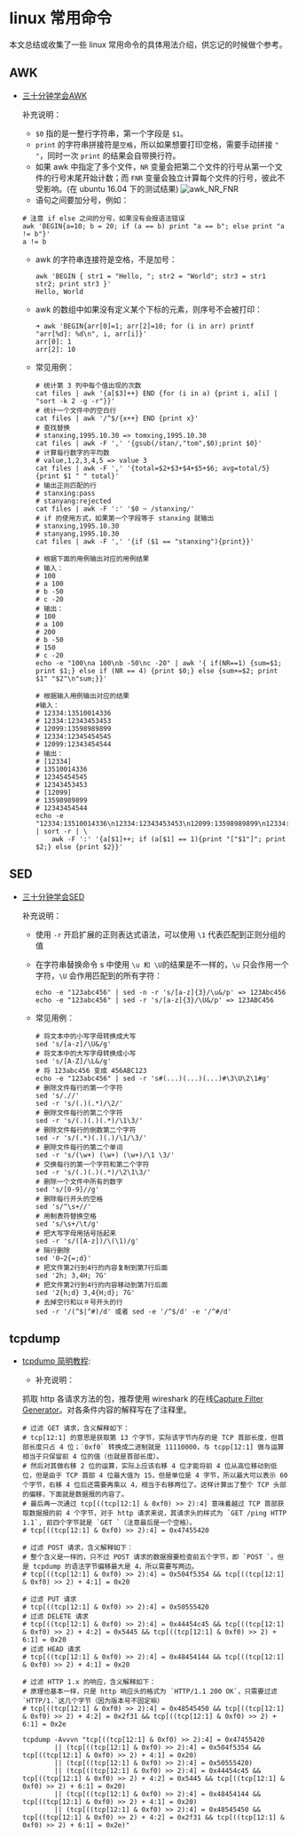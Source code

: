# linux 常用命令

本文总结或收集了一些 linux 常用命令的具体用法介绍，供忘记的时候做个参考。

## AWK

- [三十分钟学会AWK](https://github.com/mylxsw/growing-up/blob/master/doc/%E4%B8%89%E5%8D%81%E5%88%86%E9%92%9F%E5%AD%A6%E4%BC%9AAWK.md)

    补充说明：

    - `$0` 指的是一整行字符串，第一个字段是 `$1`。
    - `print` 的字符串拼接符是`空格`，所以如果想要打印空格，需要手动拼接 `" "`，同时一次 `print` 的结果会自带换行符。
    - 如果 awk 中指定了多个文件，`NR` 变量会把第二个文件的行号从第一个文件的行号末尾开始计数；而 `FNR` 变量会独立计算每个文件的行号，彼此不受影响。(在 ubuntu 16.04 下的测试结果)
    ![awk_NR_FNR](./demo/awk_1.png)
    - 语句之间要加分号，例如：

    ```shell
    # 注意 if else 之间的分号，如果没有会报语法错误
    awk 'BEGIN{a=10; b = 20; if (a == b) print "a == b"; else print "a != b"}'
    a != b
    ```

    - awk 的字符串连接符是空格，不是加号：

        ```shell
        awk 'BEGIN { str1 = "Hello, "; str2 = "World"; str3 = str1 str2; print str3 }'
        Hello, World
        ```

    - awk 的数组中如果没有定义某个下标的元素，则序号不会被打印：

        ```shell
        ➜ awk 'BEGIN{arr[0]=1; arr[2]=10; for (i in arr) printf "arr[%d]: %d\n", i, arr[i]}'
        arr[0]: 1
        arr[2]: 10
        ```

    - 常见用例：

        ```shell
        # 统计第 3 列中每个值出现的次数
        cat files | awk '{a[$3]++} END {for (i in a) {print i, a[i] | "sort -k 2 -g -r"}}'
        # 统计一个文件中的空白行
        cat files | awk '/^$/{x++} END {print x}'
        # 查找替换
        # stanxing,1995.10.30 => tomxing,1995.10.30
        cat files | awk -F ',' '{gsub(/stan/,"tom",$0);print $0}'
        # 计算每行数字的平均数
        # value,1,2,3,4,5 => value 3
        cat files | awk -F ',' '{total=$2+$3+$4+$5+$6; avg=total/5}{print $1 " " total}'
        # 输出正则匹配的行
        # stanxing:pass
        # stanyang:rejected
        cat files | awk -F ':' '$0 ~ /stanxing/'
        # if 的使用方式，如果第一个字段等于 stanxing 就输出
        # stanxing,1995.10.30
        # stanyang,1995.10.30
        cat files | awk -F ',' '{if ($1 == "stanxing"){print}}'

        # 根据下面的用例输出对应的用例结果
        # 输入：
        # 100
        # a 100
        # b -50
        # c -20
        # 输出：
        # 100
        # a 100
        # 200
        # b -50
        # 150
        # c -20
        echo -e "100\na 100\nb -50\nc -20" | awk '{ if(NR==1) {sum=$1; print $1;} else if (NR == 4) {print $0;} else {sum+=$2; print $1" "$2"\n"sum;}}'

        # 根据输入用例输出对应的结果
        #输入：
        # 12334:13510014336
        # 12334:12343453453
        # 12099:13598989899
        # 12334:12345454545
        # 12099:12343454544
        # 输出：
        # [12334]
        # 13510014336
        # 12345454545
        # 12343453453
        # [12099]
        # 13598989899
        # 12343454544
        echo -e "12334:13510014336\n12334:12343453453\n12099:13598989899\n12334:12345454545\n12099:12343454544" | sort -r | \
            awk -F ':' '{a[$1]++; if (a[$1] == 1){print "["$1"]"; print $2;} else {print $2}}'
        ```

## SED

- [三十分钟学会SED](https://github.com/mylxsw/growing-up/blob/master/doc/%E4%B8%89%E5%8D%81%E5%88%86%E9%92%9F%E5%AD%A6%E4%BC%9ASED.md)

    补充说明：
    - 使用 `-r` 开启扩展的正则表达式语法，可以使用 `\1` 代表匹配到正则分组的值
    - 在字符串替换命令 s 中使用 `\u 和 \U`的结果是不一样的，`\u` 只会作用一个字符，`\U` 会作用匹配到的所有字符：

        ```shell
        echo -e "123abc456" | sed -n -r 's/[a-z]{3}/\u&/p' => 123Abc456
        echo -e "123abc456" | sed -r 's/[a-z]{3}/\U&/p' => 123ABC456
        ```

    - 常见用例：

        ```shell
        # 将文本中的小写字母转换成大写
        sed 's/[a-z]/\U&/g'
        # 将文本中的大写字母转换成小写
        sed 's/[A-Z]/\L&/g'
        # 将 123abc456 变成 456ABC123
        echo -e "123abc456" | sed -r 's#(...)(...)(...)#\3\U\2\1#g'
        # 删除文件每行的第一个字符
        sed 's/.//'
        sed -r 's/(.)(.*)/\2/'
        # 删除文件每行的第二个字符
        sed -r 's/(.)(.)(.*)/\1\3/'
        # 删除文件每行的倒数第二个字符
        sed -r 's/(.*)(.)(.)/\1/\3/'
        # 删除文件每行的第二个单词
        sed -r 's/(\w+) (\w+) (\w+)/\1 \3/'
        # 交换每行的第一个字符和第二个字符
        sed -r 's/(.)(.)(.*)/\2\1\3/'
        # 删除一个文件中所有的数字
        sed 's/[0-9]//g'
        # 删除每行开头的空格
        sed 's/^\s+//'
        # 用制表符替换空格
        sed 's/\s+/\t/g'
        # 把大写字母用括号括起来
        sed -r 's/([A-z])/\(\1)/g'
        # 隔行删除
        sed '0~2{=;d}'
        # 把文件第2行到4行的内容复制到第7行后面
        sed '2h; 3,4H; 7G'
        # 把文件第2行到4行的内容移动到第7行后面
        sed '2{h;d} 3,4{H;d}; 7G'
        # 去掉空行和以＃号开头的行
        sed -r '/(^$|^#)/d' 或者 sed -e '/^$/d' -e '/^#/d'
        ```

## tcpdump

- [tcpdump 简明教程](https://github.com/mylxsw/growing-up/blob/master/doc/tcpdump%E7%AE%80%E6%98%8E%E6%95%99%E7%A8%8B.md):

    - 补充说明：

    抓取 http 各请求方法的包，推荐使用 wireshark 的在线[Capture Filter Generator](https://www.wireshark.org/tools/string-cf.html)。对各条件内容的解释写在了注释里。

    ```shell
    # 过滤 GET 请求，含义解释如下：
    # tcp[12:1] 的意思是获取第 13 个字节，实际该字节内存的是 TCP 首部长度，但首部长度只占 4 位；`0xf0` 转换成二进制就是 11110000，与 tcpp[12:1] 做与运算相当于只保留前 4 位的值（也就是首部长度）。
    # 然后对其做右移 2 位的运算，实际上应该右移 4 位才能将前 4 位从高位移动到低位，但是由于 TCP 首部 4 位最大值为 15，但是单位是 4 字节，所以最大可以表示 60 个字节，右移 4 位后还需要再乘以 4，相当于右移两位了。这样计算出了整个 TCP 头部的偏移，下面就是数据报的内容了。
    # 最后再一次通过 tcp[((tcp[12:1] & 0xf0) >> 2):4] 意味着越过 TCP 首部获取数据报的前 4 个字节，对于 http 请求来说，其请求头的样式为 `GET /ping HTTP 1.1`, 前四个字节就是 `GET `（注意最后是一个空格）。
    # tcp[((tcp[12:1] & 0xf0) >> 2):4] = 0x47455420

    # 过滤 POST 请求，含义解释如下：
    # 整个含义是一样的，只不过 POST 请求的数据报要检查前五个字节，即 `POST `。但是 tcpdump 的语法字节偏移最大是 4，所以需要写两边。
    # tcp[((tcp[12:1] & 0xf0) >> 2):4] = 0x504f5354 && tcp[((tcp[12:1] & 0xf0) >> 2) + 4:1] = 0x20

    # 过滤 PUT 请求
    # tcp[((tcp[12:1] & 0xf0) >> 2):4] = 0x50555420
    # 过滤 DELETE 请求
    # tcp[((tcp[12:1] & 0xf0) >> 2):4] = 0x44454c45 && tcp[((tcp[12:1] & 0xf0) >> 2) + 4:2] = 0x5445 && tcp[((tcp[12:1] & 0xf0) >> 2) + 6:1] = 0x20
    # 过滤 HEAD 请求
    # tcp[((tcp[12:1] & 0xf0) >> 2):4] = 0x48454144 && tcp[((tcp[12:1] & 0xf0) >> 2) + 4:1] = 0x20

    # 过滤 HTTP 1.x 的响应，含义解释如下：
    # 原理也基本一样，只是 http 响应头的格式为 `HTTP/1.1 200 OK`，只需要过滤 `HTTP/1.`这几个字节（因为版本号不固定嘛）
    # tcp[((tcp[12:1] & 0xf0) >> 2):4] = 0x48545450 && tcp[((tcp[12:1] & 0xf0) >> 2) + 4:2] = 0x2f31 && tcp[((tcp[12:1] & 0xf0) >> 2) + 6:1] = 0x2e

    tcpdump -Avvvn "tcp[((tcp[12:1] & 0xf0) >> 2):4] = 0x47455420
            || (tcp[((tcp[12:1] & 0xf0) >> 2):4] = 0x504f5354 && tcp[((tcp[12:1] & 0xf0) >> 2) + 4:1] = 0x20)
            || (tcp[((tcp[12:1] & 0xf0) >> 2):4] = 0x50555420)
            || (tcp[((tcp[12:1] & 0xf0) >> 2):4] = 0x44454c45 && tcp[((tcp[12:1] & 0xf0) >> 2) + 4:2] = 0x5445 && tcp[((tcp[12:1] & 0xf0) >> 2) + 6:1] = 0x20)
            || (tcp[((tcp[12:1] & 0xf0) >> 2):4] = 0x48454144 && tcp[((tcp[12:1] & 0xf0) >> 2) + 4:1] = 0x20)
            || (tcp[((tcp[12:1] & 0xf0) >> 2):4] = 0x48545450 && tcp[((tcp[12:1] & 0xf0) >> 2) + 4:2] = 0x2f31 && tcp[((tcp[12:1] & 0xf0) >> 2) + 6:1] = 0x2e)"
    ```
